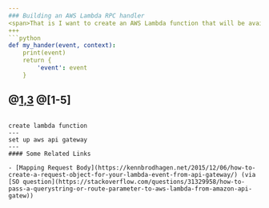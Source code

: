 ```yaml
---
### Building an AWS Lambda RPC handler
<span>That is I want to create an AWS Lambda function that will be available by HTTPs from outside</span>
+++
```python
def my_hander(event, context):
    print(event)
    return {
        'event': event
    }
```
@[1,3](hooray!)
@[1-5]
---
```

create lambda function
---
set up aws api gateway
---
#### Some Related Links

- [Mapping Request Body](https://kennbrodhagen.net/2015/12/06/how-to-create-a-request-object-for-your-lambda-event-from-api-gateway/) (via [SO question](https://stackoverflow.com/questions/31329958/how-to-pass-a-querystring-or-route-parameter-to-aws-lambda-from-amazon-api-gatew))
